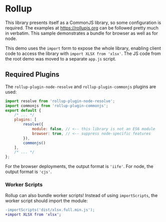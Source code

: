 # Rollup

This library presents itself as a CommonJS library, so some configuration is
required.  The examples at <https://rollupjs.org> can be followed pretty much in
verbatim.  This sample demonstrates a bundle for browser as well as for node.

This demo uses the `import` form to expose the whole library, enabling client
code to access the library with `import XLSX from 'xlsx'`.  The JS code from
the root demo was moved to a separate `app.js` script.

## Required Plugins

The `rollup-plugin-node-resolve` and `rollup-plugin-commonjs` plugins are used:

```js
import resolve from 'rollup-plugin-node-resolve';
import commonjs from 'rollup-plugin-commonjs';
export default {
	/* ... */
	plugins: [
		resolve({
			module: false, // <-- this library is not an ES6 module
			browser: true, // <-- suppress node-specific features
		}),
		commonjs()
	],
	/* ... */
};
```

For the browser deployments, the output format is `'iife'`.  For node, the
output format is `'cjs'`.

### Worker Scripts

Rollup can also bundle worker scripts!  Instead of using `importScripts`, the
worker script should import the module:

```diff
-importScripts('dist/xlsx.full.min.js');
+import XLSX from 'xlsx';
```


